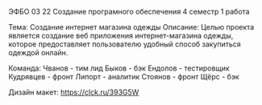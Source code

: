 ЭФБО 03 22
Создание програмного обеспечения 4 семестр 1 работа

Тема: Создание интернет магазина одежды
Описание: Целью проекта является создание веб приложения интернет-магазина одежды, которое предоставляет пользователю удобный способ закупиться одеждой онлайн.

Команда: Чванов - тим лид
         Быков - бэк 
         Ендолов - тестировщик
         Кудрявцев - фронт
         Липорт - аналитик 
         Стоянов - фронт
         Щёрс - бэк

Дизайн макет: https://clck.ru/393G5W

